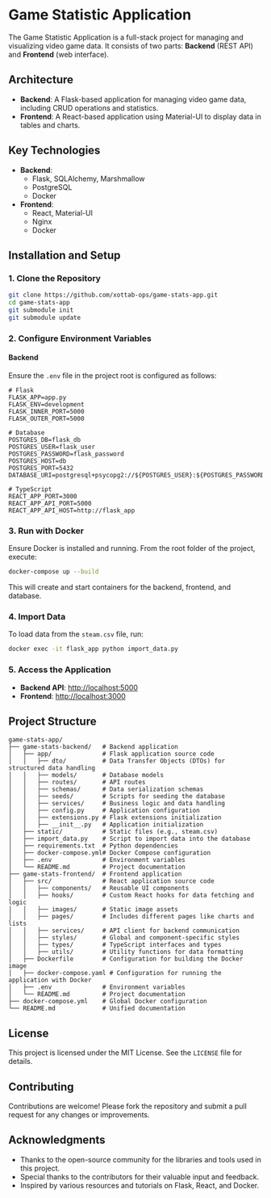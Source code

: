 # Game Statistic Application

The Game Statistic Application is a full-stack project for managing and visualizing video game data. It consists of two parts: **Backend** (REST API) and **Frontend** (web interface).

## Architecture

- **Backend**: A Flask-based application for managing video game data, including CRUD operations and statistics.
- **Frontend**: A React-based application using Material-UI to display data in tables and charts.

## Key Technologies

- **Backend**:
  - Flask, SQLAlchemy, Marshmallow
  - PostgreSQL
  - Docker
- **Frontend**:
  - React, Material-UI
  - Nginx
  - Docker

## Installation and Setup

### 1. Clone the Repository

```bash
git clone https://github.com/xottab-ops/game-stats-app.git
cd game-stats-app
git submodule init
git submodule update
```

### 2. Configure Environment Variables

#### Backend

Ensure the `.env` file in the project root is configured as follows:

```dotenv
# Flask
FLASK_APP=app.py
FLASK_ENV=development
FLASK_INNER_PORT=5000
FLASK_OUTER_PORT=5000

# Database
POSTGRES_DB=flask_db
POSTGRES_USER=flask_user
POSTGRES_PASSWORD=flask_password
POSTGRES_HOST=db
POSTGRES_PORT=5432
DATABASE_URI=postgresql+psycopg2://${POSTGRES_USER}:${POSTGRES_PASSWORD}@${POSTGRES_HOST}:${POSTGRES_PORT}/${POSTGRES_DB}

# TypeScript
REACT_APP_PORT=3000
REACT_APP_API_PORT=5000
REACT_APP_API_HOST=http://flask_app
```

### 3. Run with Docker

Ensure Docker is installed and running. From the root folder of the project, execute:

```bash
docker-compose up --build
```

This will create and start containers for the backend, frontend, and database.

### 4. Import Data

To load data from the `steam.csv` file, run:

```bash
docker exec -it flask_app python import_data.py
```

### 5. Access the Application

- **Backend API**: [http://localhost:5000](http://localhost:5000)
- **Frontend**: [http://localhost:3000](http://localhost:3000)

## Project Structure

```
game-stats-app/
├── game-stats-backend/   # Backend application
│   ├── app/              # Flask application source code
│   │   ├── dto/          # Data Transfer Objects (DTOs) for structured data handling
│   │   ├── models/       # Database models
│   │   ├── routes/       # API routes
│   │   ├── schemas/      # Data serialization schemas
│   │   ├── seeds/        # Scripts for seeding the database
│   │   ├── services/     # Business logic and data handling
│   │   ├── config.py     # Application configuration
│   │   ├── extensions.py # Flask extensions initialization
│   │   ├── __init__.py   # Application initialization
│   ├── static/           # Static files (e.g., steam.csv)
│   ├── import_data.py    # Script to import data into the database
│   ├── requirements.txt  # Python dependencies
│   ├── docker-compose.yml# Docker Compose configuration
│   ├── .env              # Environment variables
│   └── README.md         # Project documentation
├── game-stats-frontend/  # Frontend application
│   ├── src/              # React application source code
│   │   ├── components/   # Reusable UI components
│   │   ├── hooks/        # Custom React hooks for data fetching and logic
│   │   ├── images/       # Static image assets
│   │   ├── pages/        # Includes different pages like charts and lists
│   │   ├── services/     # API client for backend communication
│   │   ├── styles/       # Global and component-specific styles
│   │   ├── types/        # TypeScript interfaces and types
│   │   ├── utils/        # Utility functions for data formatting
│   ├── Dockerfile        # Configuration for building the Docker image
│   ├── docker-compose.yaml # Configuration for running the application with Docker
│   ├── .env              # Environment variables
│   └── README.md         # Project documentation
├── docker-compose.yml    # Global Docker configuration
└── README.md             # Unified documentation
```

## License

This project is licensed under the MIT License. See the `LICENSE` file for details.

## Contributing
Contributions are welcome! Please fork the repository and submit a pull request for any changes or improvements.

## Acknowledgments
- Thanks to the open-source community for the libraries and tools used in this project.
- Special thanks to the contributors for their valuable input and feedback.
- Inspired by various resources and tutorials on Flask, React, and Docker.

